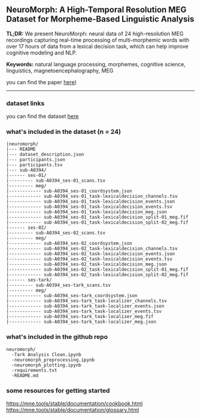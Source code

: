 ## NeuroMorph: A High-Temporal Resolution MEG Dataset for Morpheme-Based Linguistic Analysis

**TL;DR:** We present NeuroMorph: neural data of 24 high-resolution MEG recordings capturing real-time processing of multi-morphemic words with over 17 hours of data from a lexical decision task, which can help improve cognitive modeling and NLP.

**Keywords:** natural language processing, morphemes, cognitive science, linguistics, magnetoencephalography, MEG

you can find the paper [here](https://openreview.net/attachment?id=i6gd9PUq9I&name=pdf))

---

### dataset links

you can find the dataset [here](https://openneuro.org/datasets/ds005241)

### what's included in the dataset (n = 24)
```
|neuromorph/
|--- README
|--- dataset_description.json
|--- participants.json
|--- participants.tsv
|--- sub-A0394/
|------ ses-01/
|--------- sub-A0394_ses-01_scans.tsv
|--------- meg/
|------------ sub-A0394_ses-01_coordsystem.json
|------------ sub-A0394_ses-01_task-lexicaldecision_channels.tsv
|------------ sub-A0394_ses-01_task-lexicaldecision_events.json
|------------ sub-A0394_ses-01_task-lexicaldecision_events.tsv
|------------ sub-A0394_ses-01_task-lexicaldecision_meg.json
|------------ sub-A0394_ses-01_task-lexicaldecision_split-01_meg.fif
|------------ sub-A0394_ses-01_task-lexicaldecision_split-02_meg.fif
|------ ses-02/
|--------- sub-A0394_ses-02_scans.tsv
|--------- meg/
|------------ sub-A0394_ses-02_coordsystem.json
|------------ sub-A0394_ses-02_task-lexicaldecision_channels.tsv
|------------ sub-A0394_ses-02_task-lexicaldecision_events.json
|------------ sub-A0394_ses-02_task-lexicaldecision_events.tsv
|------------ sub-A0394_ses-02_task-lexicaldecision_meg.json
|------------ sub-A0394_ses-02_task-lexicaldecision_split-01_meg.fif
|------------ sub-A0394_ses-02_task-lexicaldecision_split-02_meg.fif
|------ ses-tark/
|--------- sub-A0394_ses-tark_scans.tsv
|--------- meg/
|------------ sub-A0394_ses-tark_coordsystem.json
|------------ sub-A0394_ses-tark_task-localizer_channels.tsv
|------------ sub-A0394_ses-tark_task-localizer_events.json
|------------ sub-A0394_ses-tark_task-localizer_events.tsv
|------------ sub-A0394_ses-tark_task-localizer_meg.fif
|------------ sub-A0394_ses-tark_task-localizer_meg.json
```

### what's included in the github repo
```
neuromorph/
  -Tark Analysis Clean.ipynb
  -neuromorph_preprocessing.ipynb
  -neuromorph_plotting.ipynb
  -requirements.txt
  -README.md
```
### some resources for getting started

https://mne.tools/stable/documentation/cookbook.html
https://mne.tools/stable/documentation/glossary.html




